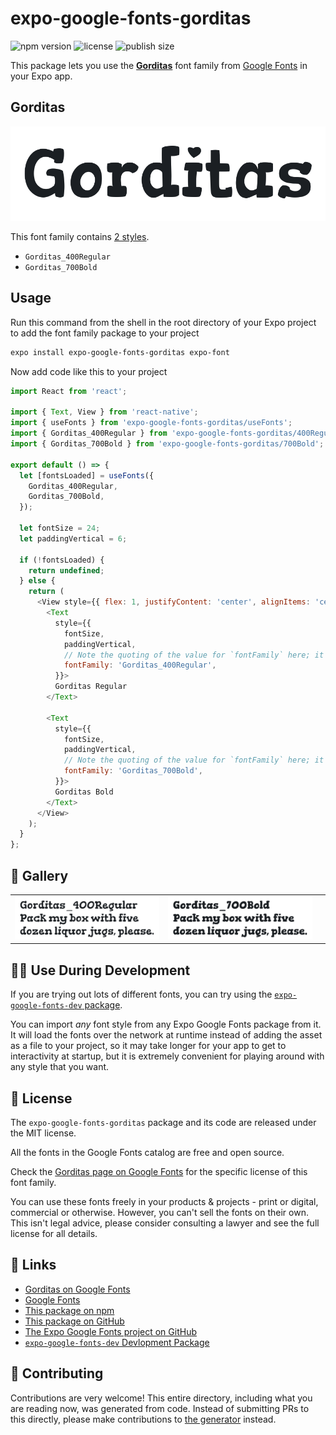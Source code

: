 # expo-google-fonts-gorditas

![npm version](https://flat.badgen.net/npm/v/expo-google-fonts-gorditas)
![license](https://flat.badgen.net/github/license/expo/google-fonts)
![publish size](https://flat.badgen.net/packagephobia/install/expo-google-fonts-gorditas)

This package lets you use the [**Gorditas**](https://fonts.google.com/specimen/Gorditas) font family from [Google Fonts](https://fonts.google.com/) in your Expo app.

## Gorditas

![Gorditas](./font-family.png)

This font family contains [2 styles](#-gallery).

- `Gorditas_400Regular`
- `Gorditas_700Bold`

## Usage

Run this command from the shell in the root directory of your Expo project to add the font family package to your project
```sh
expo install expo-google-fonts-gorditas expo-font
```

Now add code like this to your project
```js
import React from 'react';

import { Text, View } from 'react-native';
import { useFonts } from 'expo-google-fonts-gorditas/useFonts';
import { Gorditas_400Regular } from 'expo-google-fonts-gorditas/400Regular';
import { Gorditas_700Bold } from 'expo-google-fonts-gorditas/700Bold';

export default () => {
  let [fontsLoaded] = useFonts({
    Gorditas_400Regular,
    Gorditas_700Bold,
  });

  let fontSize = 24;
  let paddingVertical = 6;

  if (!fontsLoaded) {
    return undefined;
  } else {
    return (
      <View style={{ flex: 1, justifyContent: 'center', alignItems: 'center' }}>
        <Text
          style={{
            fontSize,
            paddingVertical,
            // Note the quoting of the value for `fontFamily` here; it expects a string!
            fontFamily: 'Gorditas_400Regular',
          }}>
          Gorditas Regular
        </Text>

        <Text
          style={{
            fontSize,
            paddingVertical,
            // Note the quoting of the value for `fontFamily` here; it expects a string!
            fontFamily: 'Gorditas_700Bold',
          }}>
          Gorditas Bold
        </Text>
      </View>
    );
  }
};

```

## 🔡 Gallery


||||
|-|-|-|
|![Gorditas_400Regular](.//400Regular/Gorditas_400Regular.ttf.png)|![Gorditas_700Bold](.//700Bold/Gorditas_700Bold.ttf.png)|||


## 👩‍💻 Use During Development

If you are trying out lots of different fonts, you can try using the [`expo-google-fonts-dev` package](https://github.com/freeboub/google-fonts/tree/master/font-packages/dev#readme).

You can import *any* font style from any Expo Google Fonts package from it. It will load the fonts
over the network at runtime instead of adding the asset as a file to your project, so it may take longer
for your app to get to interactivity at startup, but it is extremely convenient
for playing around with any style that you want.

## 📖 License

The `expo-google-fonts-gorditas` package and its code are released under the MIT license.

All the fonts in the Google Fonts catalog are free and open source.

Check the [Gorditas page on Google Fonts](https://fonts.google.com/specimen/Gorditas) for the specific license of this font family.

You can use these fonts freely in your products & projects - print or digital, commercial or otherwise. However, you can't sell the fonts on their own. This isn't legal advice, please consider consulting a lawyer and see the full license for all details.

## 🔗 Links

- [Gorditas on Google Fonts](https://fonts.google.com/specimen/Gorditas)
- [Google Fonts](https://fonts.google.com/)
- [This package on npm](https://www.npmjs.com/package/expo-google-fonts-gorditas)
- [This package on GitHub](https://github.com/freeboub/google-fonts/tree/master/font-packages/gorditas)
- [The Expo Google Fonts project on GitHub](https://github.com/freeboub/google-fonts)
- [`expo-google-fonts-dev` Devlopment Package](https://github.com/freeboub/google-fonts/tree/master/font-packages/dev)

## 🤝 Contributing

Contributions are very welcome! This entire directory, including what you are reading now, was generated from code. Instead of submitting PRs to this directly, please make contributions to [the generator](https://github.com/freeboub/google-fonts/tree/master/packages/generator) instead.
